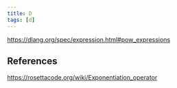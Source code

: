 ```yaml
---
title: D
tags: [d]
---
```


<https://dlang.org/spec/expression.html#pow_expressions>

## References

<https://rosettacode.org/wiki/Exponentiation_operator>
